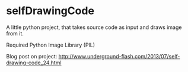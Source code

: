 selfDrawingCode
===============

A little python project, that takes source code as input and draws image from it.

Required Python Image Library (PIL)

Blog post on project: http://www.underground-flash.com/2013/07/self-drawing-code_24.html




